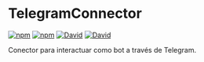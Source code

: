 # TelegramConnector

[![npm](https://img.shields.io/npm/v/bfmb-telegram-connector.svg?style=for-the-badge)](https://www.npmjs.com/package/bfmb-telegram-connector)
[![npm](https://img.shields.io/npm/dt/bfmb-telegram-connector.svg?style=for-the-badge)](https://www.npmjs.com/package/bfmb-telegram-connector)
[![David](https://img.shields.io/david/BFMBFramework/TelegramConnector.svg?style=for-the-badge)](https://david-dm.org/BFMBFramework/TelegramConnector)
[![David](https://img.shields.io/david/dev/BFMBFramework/TelegramConnector.svg?style=for-the-badge)](https://david-dm.org/BFMBFramework/TelegramConnector?type=dev)

Conector para interactuar como bot a través de Telegram.
